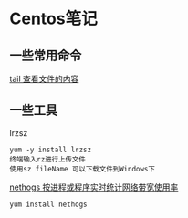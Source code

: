 # Centos笔记

## 一些常用命令

[tail 查看文件的内容](https://www.runoob.com/linux/linux-comm-tail.html)

## 一些工具

lrzsz
```
yum -y install lrzsz
终端输入rz进行上传文件
使用sz fileName 可以下载文件到Windows下
```

[nethogs 按进程或程序实时统计网络带宽使用率](http://lnmp.ailinux.net/nethogs)
```
yum install nethogs
```
